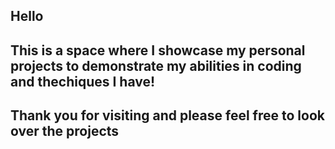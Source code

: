 ## Hello
## This is a space where I showcase my personal projects to demonstrate my abilities in coding and thechiques I have!
## Thank you for visiting and please feel free to look over the projects
